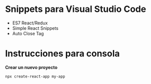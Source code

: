 # Snippets para Visual Studio Code
- ES7 React/Redux
- Simple React Snippets
- Auto Close Tag

# Instrucciones para consola

**Crear un nuevo proyecto**

`npx create-react-app my-app`
